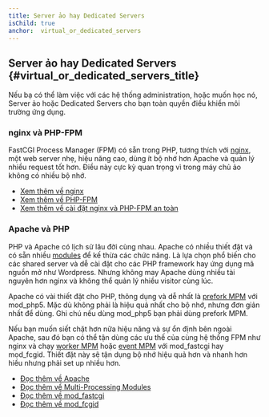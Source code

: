 ```yaml
---
title: Server ảo hay Dedicated Servers
isChild: true
anchor:  virtual_or_dedicated_servers
---
```


## Server ảo hay Dedicated Servers {#virtual_or_dedicated_servers_title}


Nếu bạ có thể làm việc với các hệ thống administration, hoặc muốn học nó, Server ảo hoặc Dedicated Servers 
cho bạn toàn quyền điều khiển môi trường ứng dụng.

### nginx và PHP-FPM

FastCGI Process Manager (FPM) có sẵn trong PHP, tương thích với [nginx], một web server nhẹ, hiệu năng cao, 
dùng ít bộ nhớ hơn Apache và quản lý nhiều request tốt hơn. Điều này cực kỳ quan trọng vì trong máy chủ ảo không có nhiều bộ nhớ.

* [Xem thêm về nginx][nginx]
* [Xem thêm về PHP-FPM][phpfpm]
* [Xem thêm về cài đặt nginx và PHP-FPM an toàn][secure-nginx-phpfpm]

### Apache và PHP

PHP và Apache có lịch sử lâu đời cùng nhau. Apache có nhiều thiết đặt và có sẵn nhiều [modules][apache-modules] 
để kế thừa các chức năng. Là lựa chọn phổ biến cho các shared server và dễ cài đặt cho các PHP framework hay ứng 
dụng mã nguồn mở như Wordpress. Nhưng không may Apache dùng nhiều tài nguyên hơn nginx và không thể quản lý nhiều 
visitor cùng lúc.

Apache có vài thiết đặt cho PHP, thông dụng và dễ nhất là [prefork MPM] với mod_php5. Mặc dù không phải là 
hiệu quả nhất cho bộ nhớ, nhưng đơn giản nhất để dùng. Ghi chú nếu dùng mod_php5 bạn phải dùng prefork MPM.

Nếu bạn muốn siết chặt hơn nữa hiệu năng và sự ổn định bên ngoài Apache, sau đó bạn có thể tận dùng các ưu thế của 
cùng hệ thống FPM như nginx và chạy [worker MPM] hoặc [event MPM] với mod_fastcgi hay mod_fcgid. Thiết đặt này sẽ 
tận dụng bộ nhớ hiệu quả hơn và nhanh hơn hiều nhưng phải set up nhiều hơn.

* [Đọc thêm về Apache][apache]
* [Đọc thêm về Multi-Processing Modules][apache-MPM]
* [Đọc thêm về mod_fastcgi][mod_fastcgi]
* [Đọc thêm về mod_fcgid][mod_fcgid]


[nginx]: http://nginx.org/
[phpfpm]: http://php.net/install.fpm
[secure-nginx-phpfpm]: https://nealpoole.com/blog/2011/04/setting-up-php-fastcgi-and-nginx-dont-trust-the-tutorials-check-your-configuration/
[apache-modules]: http://httpd.apache.org/docs/2.4/mod/
[prefork MPM]: http://httpd.apache.org/docs/2.4/mod/prefork.html
[worker MPM]: http://httpd.apache.org/docs/2.4/mod/worker.html
[event MPM]: http://httpd.apache.org/docs/2.4/mod/event.html
[apache]: http://httpd.apache.org/
[apache-MPM]: http://httpd.apache.org/docs/2.4/mod/mpm_common.html
[mod_fastcgi]: http://www.fastcgi.com/mod_fastcgi/docs/mod_fastcgi.html
[mod_fcgid]: http://httpd.apache.org/mod_fcgid/